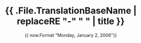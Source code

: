 ---
date: '{{ now.Format "Monday, January 2, 2006"}}'
title: '{{ .File.TranslationBaseName | replaceRE "-" " " | title }}'
description: "This is a short description of the page"
draft: true
---